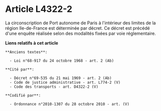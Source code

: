 # Article L4322-2

La circonscription de Port autonome de Paris à l'intérieur des limites de la région Ile-de-France est déterminée par décret.
Ce décret est précédé d'une enquête réalisée selon des modalités fixées par voie réglementaire.

**Liens relatifs à cet article**

	**Anciens textes**:

	  - Loi n°68-917 du 24 octobre 1968 - art. 2 (Ab)

	**Cité par**:

	  - Décret n°69-535 du 21 mai 1969 - art. 2 (Ab)
	  - Code de justice administrative - art. L774-2 (V)
	  - Code des transports - art. D4322-2 (V)

	**Codifié par**:

	  - Ordonnance n°2010-1307 du 28 octobre 2010 - art. (V)
